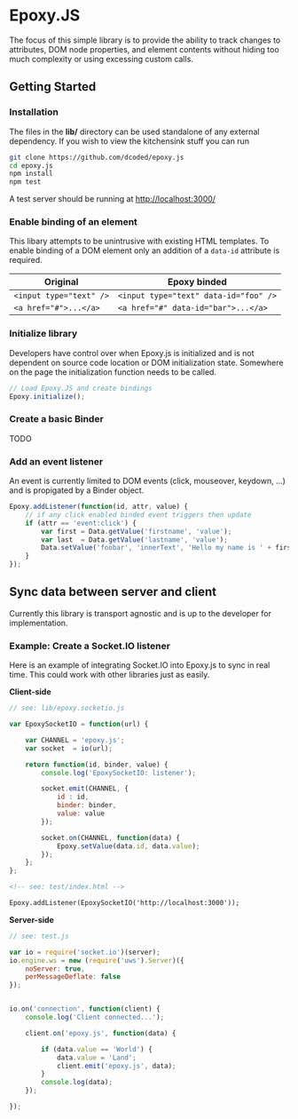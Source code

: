 # Epoxy.JS
The focus of this simple library is to provide the ability to track changes to attributes, DOM node properties, and element contents without hiding too much complexity or using  excessing custom calls.

## Getting Started

### Installation

The files in the **lib/** directory can be used standalone of any external dependency.  If you wish to view the kitchensink stuff you can run

```bash
git clone https://github.com/dcoded/epoxy.js
cd epoxy.js
npm install
npm test
```

A test server should be running at [http://localhost:3000/](http://localhost:3000/)

### Enable binding of an element
This libary attempts to be unintrusive with existing HTML templates. To enable binding of a DOM element only an addition of a `data-id` attribute is required.

Original | Epoxy binded
------ | ---------------------
```<input type="text" />``` | ```<input type="text" data-id="foo" />```
```<a href="#">...</a>``` | ```<a href="#" data-id="bar">...</a>```


### Initialize library

Developers have control over when Epoxy.js is initialized and is not dependent on source code location or DOM initialization state. Somewhere on the page the initialization function needs to be called.

```javascript
// Load Epoxy.JS and create bindings
Epoxy.initialize();
``` 

### Create a basic Binder
TODO


### Add an event listener
An event is currently limited to DOM events (click, mouseover, keydown, ...) and is propigated by a Binder object.

```javascript
Epoxy.addListener(function(id, attr, value) {
    // if any click enabled binded event triggers then update
    if (attr == 'event:click') {
        var first = Data.getValue('firstname', 'value');
        var last  = Data.getValue('lastname', 'value');
        Data.setValue('foobar', 'innerText', 'Hello my name is ' + first + ', ' + last);
    }
});
```

## Sync data between server and client
Currently this library is transport agnostic and is up to the developer for implementation.

### Example: Create a Socket.IO listener
Here is an example of integrating Socket.IO into Epoxy.js to sync in real time. This could work with other libraries just as easily.


**Client-side**

```javascript
// see: lib/epoxy.socketio.js

var EpoxySocketIO = function(url) {

    var CHANNEL = 'epoxy.js';
    var socket  = io(url);

    return function(id, binder, value) {
        console.log('EpoxySocketIO: listener');

        socket.emit(CHANNEL, {
            id : id,
            binder: binder,
            value: value
        });

        socket.on(CHANNEL, function(data) {
            Epoxy.setValue(data.id, data.value);
        });
    };
};
```

```html
<!-- see: test/index.html -->

Epoxy.addListener(EpoxySocketIO('http://localhost:3000'));
```

**Server-side**

```javascript
// see: test.js

var io = require('socket.io')(server);
io.engine.ws = new (require('uws').Server)({
    noServer: true,
    perMessageDeflate: false
});


io.on('connection', function(client) {
    console.log('Client connected...');

    client.on('epoxy.js', function(data) {

        if (data.value == 'World') {
            data.value = 'Land';
            client.emit('epoxy.js', data);
        }
        console.log(data);
    });

});
```
